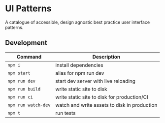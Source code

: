 # UI Patterns

A catalogue of accessible, design agnostic best practice user interface patterns.

## Development

| Command             | Description                                  |
| ------------------- | -------------------------------------------- |
| `npm i`             | install dependencies                         |
| `npm start`         | alias for npm run dev                        |
| `npm run dev`       | start dev server with live reloading         |
| `npm run build`     | write static site to disk                    |
| `npm run ci`        | write static site to disk for production/CI  |
| `npm run watch-dev` | watch and write assets to disk in production |
| `npm t`             | run tests                                    |
